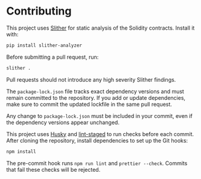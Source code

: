 # Contributing

This project uses [Slither](https://github.com/crytic/slither) for static analysis of the Solidity contracts.
Install it with:

```bash
pip install slither-analyzer
```

Before submitting a pull request, run:

```bash
slither .
```

Pull requests should not introduce any high severity Slither findings.

The `package-lock.json` file tracks exact dependency versions and must remain
committed to the repository. If you add or update dependencies, make sure to
commit the updated lockfile in the same pull request.

Any change to `package-lock.json` must be included in your commit, even if the
dependency versions appear unchanged.

This project uses [Husky](https://typicode.github.io/husky) and
[lint-staged](https://github.com/okonet/lint-staged) to run checks before each
commit. After cloning the repository, install dependencies to set up the Git
hooks:

```bash
npm install
```

The pre-commit hook runs `npm run lint` and `prettier --check`. Commits that fail
these checks will be rejected.
